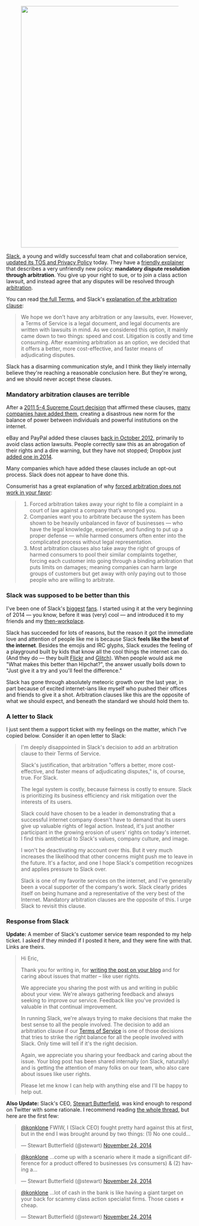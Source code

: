 <figure>
<a target="_blank" href="http://lance.wordpress.com/2014/10/30/slack-hq/"><img src="/assets/images/blog/slack/slack-hq.jpg" style="width: 650px"></a>
</figure>

[Slack](https://slack.com), a young and wildly successful team chat and collaboration service, [updated its TOS and Privacy Policy](http://slackhq.com/post/103473448150/slacks-policy-update) today. They have a [friendly explainer](https://slack.zendesk.com/hc/en-us/articles/203950296) that describes a very unfriendly new policy: **mandatory dispute resolution through arbitration**. You give up your right to sue, or to join a class action lawsuit, and instead agree that any disputes will be resolved through [arbitration](https://en.wikipedia.org/wiki/Arbitration_in_the_United_States).

You can read [the full Terms](https://slack.com/terms-of-service), and Slack's [explanation of the arbitration clause](https://slack.zendesk.com/hc/en-us/articles/203950296#arbitration):

> We hope we don’t have any arbitration or any lawsuits, ever. However, a Terms of Service is a legal document, and legal documents are written with lawsuits in mind. As we considered this option, it mainly came down to two things: speed and cost. Litigation is costly and time consuming. After examining arbitration as an option, we decided that it offers a better, more cost-effective, and faster means of adjudicating disputes.

Slack has a disarming communication style, and I think they likely internally believe they're reaching a reasonable conclusion here. But they're wrong, and we should never accept these clauses.

### Mandatory arbitration clauses are terrible

After a [2011 5-4 Supreme Court decision](https://en.wikipedia.org/wiki/AT%26T_Mobility_v._Concepcion) that affirmed these clauses, [many companies have added them](http://www.citizen.org/rigged-justice-rogues-gallery), creating a disastrous new norm for the balance of power between individuals and powerful institutions on the internet. 

eBay and PayPal added these clauses [back in October 2012](http://consumerist.com/2012/10/09/paypal-slips-forced-arbitration-clause-into-user-agreement-gives-you-until-dec-1-to-opt-out/), primarily to avoid class action lawsuits. People correctly saw this as an abrogation of their rights and a dire warning, but they have not stopped; Dropbox just [added one in 2014](http://consumerist.com/2014/02/21/dropbox-jumps-on-forced-arbitration-bandwagon-but-offers-online-opt-out/).

Many companies which have added these clauses include an opt-out process. Slack does not appear to have done this.

Consumerist has a great explanation of why [forced arbitration does not work in your favor](http://consumerist.com/2014/02/25/why-you-should-opt-out-of-forced-arbitration-in-3-sentences/):

> 1. Forced arbitration takes away your right to file a complaint in a court of law against a company that’s wronged you.
> 2. Companies want you to arbitrate because the system has been shown to be heavily unbalanced in favor of businesses — who have the legal knowledge, experience, and funding to put up a proper defense — while harmed consumers often enter into the complicated process without legal representation.
> 3. Most arbitration clauses also take away the right of groups of harmed consumers to pool their similar complaints together, forcing each customer into going through a binding arbitration that puts limits on damages; meaning companies can harm large groups of customers but get away with only paying out to those people who are willing to arbitrate.

### Slack was supposed to be better than this

I've been one of Slack's [biggest](https://twitter.com/konklone/status/463767312818917376) [fans](https://twitter.com/konklone/status/501723350495133696). I started using it at the very beginning of 2014 — you know, before it was (very) cool — and introduced it to my friends and my [then-workplace](https://sunlightfoundation.com).

Slack has succeeded for lots of reasons, but the reason it got the immediate love and attention of people like me is because Slack **feels like the best of the internet**. Besides the emojis and IRC glyphs, Slack exudes the feeling of a playground built by kids that know all the cool things the internet can do. (And they do — they built [Flickr](https://www.flickr.com/) and [Glitch](https://en.wikipedia.org/wiki/Glitch_(video_game))). When people would ask me "What makes this better than Hipchat?", the answer usually boils down to "Just give it a try and you'll feel the difference."

Slack has gone through absolutely meteoric growth over the last year, in part because of excited internet-ians like myself who pushed their offices and friends to give it a shot. Arbitration clauses like this are the opposite of what we should expect, and beneath the standard we should hold them to.

### A letter to Slack

I just sent them a support ticket with my feelings on the matter, which I've copied below. Consider it an open letter to Slack:

> I'm deeply disappointed in Slack's decision to add an arbitration clause to their Terms of Service.
> 
> Slack's justification, that arbitration "offers a better, more cost-effective, and faster means of adjudicating disputes," is, of course, true. For Slack.
> 
> The legal system is costly, because fairness is costly to ensure. Slack is prioritizing its business efficiency and risk mitigation over the interests of its users.
> 
> Slack could have chosen to be a leader in demonstrating that a successful internet company doesn't have to demand that its users give up valuable rights of legal action. Instead, it's just another participant in the growing erosion of users' rights on today's internet. I find this antithetical to Slack's values, company culture, and image.
> 
> I won't be deactivating my account over this. But it very much increases the likelihood that other concerns might push me to leave in the future. It's a factor, and one I hope Slack's competition recognizes and applies pressure to Slack over.
> 
> Slack is one of my favorite services on the internet, and I've generally been a vocal supporter of the company's work. Slack clearly prides itself on being humane and a representative of the very best of the Internet. Mandatory arbitration clauses are the opposite of this. I urge Slack to revisit this clause.

### Response from Slack

**Update:** A member of Slack's customer service team responded to my help ticket. I asked if they minded if I posted it here, and they were fine with that. Links are theirs.

> Hi Eric,
> 
> Thank you for writing in, for [writing the post on your blog](https://konklone.com/post/slack-is-now-forcing-users-into-arbitration-and-that-is-terrible) and for caring about issues that matter – like user rights.
> 
> We appreciate you sharing the post with us and writing in public about your view. We're always gathering feedback and always seeking to improve our service. Feedback like you've provided is valuable in that continual improvement.
> 
> In running Slack, we're always trying to make decisions that make the best sense to all the people involved. The decision to add an arbitration clause if our [Terms of Service](https://slack.com/terms-of-service) is one of those decisions that tries to strike the right balance for all the people involved with Slack. Only time will tell if it's the right decision.
> 
> Again, we appreciate you sharing your feedback and caring about the issue. Your blog post has been shared internally (on Slack, naturally) and is getting the attention of many folks on our team, who also care about issues like user rights.
> 
> Please let me know I can help with anything else and I'll be happy to help out.

**Also Update:** Slack's CEO, [Stewart Butterfield](https://twitter.com/stewart), was kind enough to respond on Twitter with some rationale. I recommend reading [the whole thread](https://twitter.com/stewart/status/536975848046206976), but here are the first few:

<blockquote class="twitter-tweet" data-conversation="none" lang="en"><p><a href="https://twitter.com/konklone">@konklone</a> FWIW, I (Slack CEO) fought pretty hard against this at first, but in the end I was brought around by two things: (1) No one could…</p>— Stewart Butterfield (@stewart) <a href="https://twitter.com/stewart/status/536975596920635393">November 24, 2014</a></blockquote>
<script async src="//platform.twitter.com/widgets.js" charset="utf-8"></script>

<blockquote class="twitter-tweet" data-conversation="none" lang="en"><p><a href="https://twitter.com/konklone">@konklone</a> …come up with a scenario where it made a significant difference for a product offered to businesses (vs consumers) & (2) having a…</p>— Stewart Butterfield (@stewart) <a href="https://twitter.com/stewart/status/536975711102193664">November 24, 2014</a></blockquote>
<script async src="//platform.twitter.com/widgets.js" charset="utf-8"></script>

<blockquote class="twitter-tweet" data-conversation="none" lang="en"><p><a href="https://twitter.com/konklone">@konklone</a> …lot of cash in the bank is like having a giant target on your back for scammy class action specialist firms. Those cases ≠ cheap.</p>— Stewart Butterfield (@stewart) <a href="https://twitter.com/stewart/status/536975848046206976">November 24, 2014</a></blockquote>
<script async src="//platform.twitter.com/widgets.js" charset="utf-8"></script>